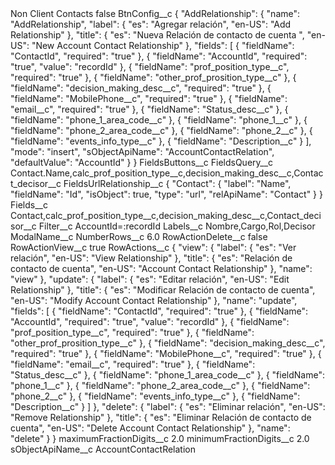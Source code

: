 <?xml version="1.0" encoding="UTF-8"?>
<CustomMetadata xmlns="http://soap.sforce.com/2006/04/metadata" xmlns:xsi="http://www.w3.org/2001/XMLSchema-instance" xmlns:xsd="http://www.w3.org/2001/XMLSchema">
    <label>Non Client Contacts</label>
    <protected>false</protected>
    <values>
        <field>BtnConfig__c</field>
        <value xsi:type="xsd:string">{
    &quot;AddRelationship&quot;: {
        &quot;name&quot;: &quot;AddRelationship&quot;,
        &quot;label&quot;: {
            &quot;es&quot;: &quot;Agregar relación&quot;,
            &quot;en-US&quot;: &quot;Add Relationship&quot;
        },
        &quot;title&quot;: {
            &quot;es&quot;: &quot;Nueva Relación de contacto de cuenta &quot;,
            &quot;en-US&quot;: &quot;New Account Contact Relationship&quot;
        },
        &quot;fields&quot;: [
            {
                &quot;fieldName&quot;: &quot;ContactId&quot;,
                &quot;required&quot;: &quot;true&quot;
            },
            {
                &quot;fieldName&quot;: &quot;AccountId&quot;,
                &quot;required&quot;: &quot;true&quot;,
                &quot;value&quot;: &quot;recordId&quot;
            },
            {
                &quot;fieldName&quot;: &quot;prof_position_type__c&quot;,
                &quot;required&quot;: &quot;true&quot;
            },
            {
                &quot;fieldName&quot;: &quot;other_prof_prosition_type__c&quot;
            },
            {
                &quot;fieldName&quot;: &quot;decision_making_desc__c&quot;,
                &quot;required&quot;: &quot;true&quot;
            },
            {
                &quot;fieldName&quot;: &quot;MobilePhone__c&quot;,
                &quot;required&quot;: &quot;true&quot;
            },
            {
                &quot;fieldName&quot;: &quot;email__c&quot;,
                &quot;required&quot;: &quot;true&quot;
            },
            {
                &quot;fieldName&quot;: &quot;Status_desc__c&quot;
            },
            {
                &quot;fieldName&quot;: &quot;phone_1_area_code__c&quot;
            },
            {
                &quot;fieldName&quot;: &quot;phone_1__c&quot;
            },
            {
                &quot;fieldName&quot;: &quot;phone_2_area_code__c&quot;
            },
            {
                &quot;fieldName&quot;: &quot;phone_2__c&quot;
            },
            {
                &quot;fieldName&quot;: &quot;events_info_type__c&quot;
            },
            {
                &quot;fieldName&quot;: &quot;Description__c&quot;
            }
        ],
        &quot;mode&quot;: &quot;insert&quot;,
        &quot;sObjectApiName&quot;: &quot;AccountContactRelation&quot;,
        &quot;defaultValue&quot;: &quot;AccountId&quot;
    }
}</value>
    </values>
    <values>
        <field>FieldsButtons__c</field>
        <value xsi:nil="true"/>
    </values>
    <values>
        <field>FieldsQuery__c</field>
        <value xsi:type="xsd:string">Contact.Name,calc_prof_position_type__c,decision_making_desc__c,Contact_decisor__c</value>
    </values>
    <values>
        <field>FieldsUrlRelationship__c</field>
        <value xsi:type="xsd:string">{
    &quot;Contact&quot;: {
        &quot;label&quot;: &quot;Name&quot;,
        &quot;fieldName&quot;: &quot;Id&quot;,
        &quot;isObject&quot;: true,
        &quot;type&quot;: &quot;url&quot;,
        &quot;relApiName&quot;: &quot;Contact&quot;
    }
}</value>
    </values>
    <values>
        <field>Fields__c</field>
        <value xsi:type="xsd:string">Contact,calc_prof_position_type__c,decision_making_desc__c,Contact_decisor__c</value>
    </values>
    <values>
        <field>Filter__c</field>
        <value xsi:type="xsd:string">AccountId=:recordId</value>
    </values>
    <values>
        <field>Labels__c</field>
        <value xsi:type="xsd:string">Nombre,Cargo,Rol,Decisor</value>
    </values>
    <values>
        <field>ModalName__c</field>
        <value xsi:nil="true"/>
    </values>
    <values>
        <field>NumberRows__c</field>
        <value xsi:type="xsd:double">6.0</value>
    </values>
    <values>
        <field>RowActionDelete__c</field>
        <value xsi:type="xsd:boolean">false</value>
    </values>
    <values>
        <field>RowActionView__c</field>
        <value xsi:type="xsd:boolean">true</value>
    </values>
    <values>
        <field>RowActions__c</field>
        <value xsi:type="xsd:string">{
    &quot;view&quot;: {
        &quot;label&quot;: {
            &quot;es&quot;: &quot;Ver relación&quot;,
            &quot;en-US&quot;: &quot;View Relationship&quot;
        },
        &quot;title&quot;: {
            &quot;es&quot;: &quot;Relación de contacto de cuenta&quot;,
            &quot;en-US&quot;: &quot;Account Contact Relationship&quot;
        },
        &quot;name&quot;: &quot;view&quot;
    },
    &quot;update&quot;: {
        &quot;label&quot;: {
            &quot;es&quot;: &quot;Editar relación&quot;,
            &quot;en-US&quot;: &quot;Edit Relationship&quot;
        },
        &quot;title&quot;: {
            &quot;es&quot;: &quot;Modificar Relación de contacto de cuenta&quot;,
            &quot;en-US&quot;: &quot;Modify Account Contact Relationship&quot;
        },
        &quot;name&quot;: &quot;update&quot;,
        &quot;fields&quot;: [
            {
                &quot;fieldName&quot;: &quot;ContactId&quot;,
                &quot;required&quot;: &quot;true&quot;
            },
            {
                &quot;fieldName&quot;: &quot;AccountId&quot;,
                &quot;required&quot;: &quot;true&quot;,
                &quot;value&quot;: &quot;recordId&quot;
            },
            {
                &quot;fieldName&quot;: &quot;prof_position_type__c&quot;,
                &quot;required&quot;: &quot;true&quot;
            },
            {
                &quot;fieldName&quot;: &quot;other_prof_prosition_type__c&quot;
            },
            {
                &quot;fieldName&quot;: &quot;decision_making_desc__c&quot;,
                &quot;required&quot;: &quot;true&quot;
            },
            {
                &quot;fieldName&quot;: &quot;MobilePhone__c&quot;,
                &quot;required&quot;: &quot;true&quot;
            },
            {
                &quot;fieldName&quot;: &quot;email__c&quot;,
                &quot;required&quot;: &quot;true&quot;
            },
            {
                &quot;fieldName&quot;: &quot;Status_desc__c&quot;
            },
            {
                &quot;fieldName&quot;: &quot;phone_1_area_code__c&quot;
            },
            {
                &quot;fieldName&quot;: &quot;phone_1__c&quot;
            },
            {
                &quot;fieldName&quot;: &quot;phone_2_area_code__c&quot;
            },
            {
                &quot;fieldName&quot;: &quot;phone_2__c&quot;
            },
            {
                &quot;fieldName&quot;: &quot;events_info_type__c&quot;
            },
            {
                &quot;fieldName&quot;: &quot;Description__c&quot;
            }
        ]
    },
    &quot;delete&quot;: {
        &quot;label&quot;: {
            &quot;es&quot;: &quot;Eliminar relación&quot;,
            &quot;en-US&quot;: &quot;Remove Relationship&quot;
        },
        &quot;title&quot;: {
            &quot;es&quot;: &quot;Eliminar Relación de contacto de cuenta&quot;,
            &quot;en-US&quot;: &quot;Delete Account Contact Relationship&quot;
        },
        &quot;name&quot;: &quot;delete&quot;
    }
}</value>
    </values>
    <values>
        <field>maximumFractionDigits__c</field>
        <value xsi:type="xsd:double">2.0</value>
    </values>
    <values>
        <field>minimumFractionDigits__c</field>
        <value xsi:type="xsd:double">2.0</value>
    </values>
    <values>
        <field>sObjectApiName__c</field>
        <value xsi:type="xsd:string">AccountContactRelation</value>
    </values>
</CustomMetadata>
